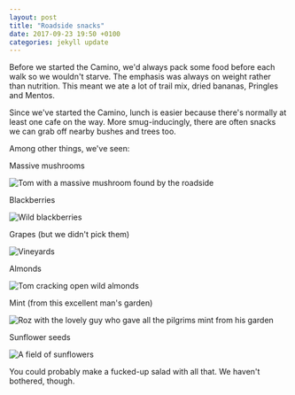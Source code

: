 ```yaml
---
layout: post
title: "Roadside snacks"
date: 2017-09-23 19:50 +0100
categories: jekyll update
---
```


Before we started the Camino, we'd always pack some food before each walk so we wouldn't starve. The emphasis was always on weight rather than nutrition. This meant we ate a lot of trail mix, dried bananas, Pringles and Mentos. 

Since we've started the Camino, lunch is easier because there's normally at least one cafe on the way. More smug-inducingly, there are often snacks we can grab off nearby bushes and trees too. 

Among other things, we've seen:

Massive mushrooms

![Tom with a massive mushroom found by the roadside](https://github.com/tombye/trexit/raw/gh-pages/assets/images/tom-with-wild-mushroom.jpg)

Blackberries

![Wild blackberries](https://github.com/tombye/trexit/raw/gh-pages/assets/images/wild-blackberries.jpg)

Grapes (but we didn't pick them)

![Vineyards](https://github.com/tombye/trexit/raw/gh-pages/assets/images/vineyards.jpg)

Almonds

![Tom cracking open wild almonds](https://github.com/tombye/trexit/raw/gh-pages/assets/images/tom-cracking-almonds.jpg)

Mint (from this excellent man's garden)

![Roz with the lovely guy who gave all the pilgrims mint from his garden](https://github.com/tombye/trexit/raw/gh-pages/assets/images/lovely-mint-man.jpg)

Sunflower seeds

![A field of sunflowers](https://github.com/tombye/trexit/raw/gh-pages/assets/images/fields-of-sunflower.jpg)

You could probably make a fucked-up salad with all that. We haven't bothered, though.
